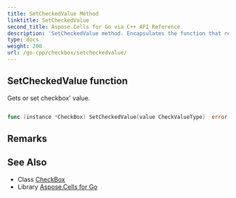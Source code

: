```yaml
---
title: SetCheckedValue Method 
linktitle: SetCheckedValue
second_title: Aspose.Cells for Go via C++ API Reference
description: 'SetCheckedValue method. Encapsulates the function that represents setcheckedvalue in Go.'
type: docs
weight: 200
url: /go-cpp/checkbox/setcheckedvalue/
---
```


## SetCheckedValue function

Gets or set checkbox' value.

```go

func (instance *CheckBox) SetCheckedValue(value CheckValueType)  error

```

## Remarks


## See Also

* Class [CheckBox](../)
* Library [Aspose.Cells for Go](../../)
